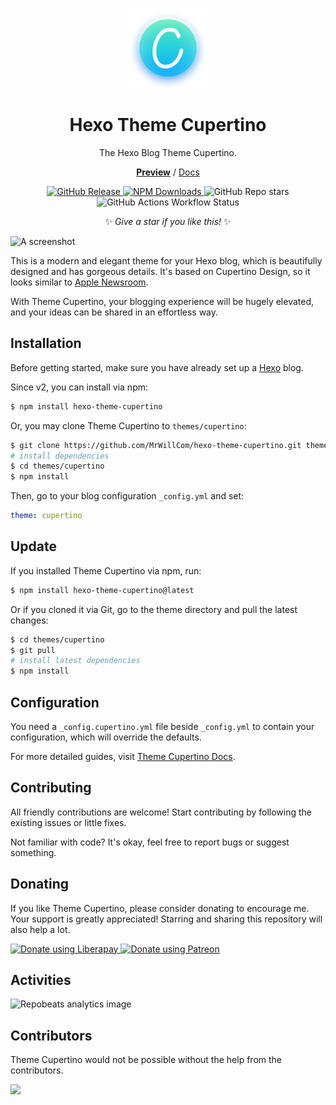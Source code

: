 <p align="center">
  <img src="./assets/logo-v2.svg" width="128">
</p>

<h1 align="center">Hexo Theme Cupertino</h1>

<p align="center">The Hexo Blog Theme Cupertino.<p>

<p align="center"><a href="https://blog.mrwillcom.com/"><strong>Preview</strong></a> / <a href="https://cupertino.mrwillcom.com/">Docs</a></p>

<p align="center">
  <a href="https://github.com/MrWillCom/hexo-theme-cupertino/releases/latest">
    <img alt="GitHub Release" src="https://img.shields.io/github/v/release/MrWillCom/hexo-theme-cupertino?style=for-the-badge&logo=github&logoColor=181717&labelColor=EEEEEE">
  </a>
  <a href="https://www.npmjs.com/package/hexo-theme-cupertino">
    <img alt="NPM Downloads" src="https://img.shields.io/npm/dm/hexo-theme-cupertino?style=for-the-badge&logo=npm&logoColor=CB3837&labelColor=EEEEEE&color=8A56FF">
  </a>
  <img alt="GitHub Repo stars" src="https://img.shields.io/github/stars/MrWillCom/hexo-theme-cupertino?style=for-the-badge&logo=github&logoColor=181717&labelColor=EEEEEE&color=F7D76E">
  <img alt="GitHub Actions Workflow Status" src="https://img.shields.io/github/actions/workflow/status/MrWillCom/hexo-theme-cupertino/continuous-releases.yml?style=for-the-badge&logo=stackblitz&logoColor=1269D3&label=Continuous%20Releases&labelColor=EEEEEE&color=1269D3">
</p>

<p align="center">✨ <em>Give a star if you like this!</em> ✨</p>

![A screenshot](https://blog.mrwillcom.com/img/000001.png)

This is a modern and elegant theme for your Hexo blog, which is beautifully designed and has gorgeous details. It's based on Cupertino Design, so it looks similar to [Apple Newsroom](https://www.apple.com/newsroom/).

With Theme Cupertino, your blogging experience will be hugely elevated, and your ideas can be shared in an effortless way.

## Installation

Before getting started, make sure you have already set up a [Hexo](https://hexo.io/) blog.

Since v2, you can install via npm:

```sh
$ npm install hexo-theme-cupertino
```

Or, you may clone Theme Cupertino to `themes/cupertino`:

```sh
$ git clone https://github.com/MrWillCom/hexo-theme-cupertino.git themes/cupertino
# install dependencies
$ cd themes/cupertino
$ npm install
```

Then, go to your blog configuration `_config.yml` and set:

```yaml
theme: cupertino
```

## Update

If you installed Theme Cupertino via npm, run:

```sh
$ npm install hexo-theme-cupertino@latest
```

Or if you cloned it via Git, go to the theme directory and pull the latest changes:

```sh
$ cd themes/cupertino
$ git pull
# install latest dependencies
$ npm install
```

## Configuration

You need a `_config.cupertino.yml` file beside `_config.yml` to contain your configuration, which will override the defaults.

For more detailed guides, visit [Theme Cupertino Docs](https://cupertino.mrwillcom.com/).

## Contributing

All friendly contributions are welcome! Start contributing by following the existing issues or little fixes.

Not familiar with code? It's okay, feel free to report bugs or suggest something.

## Donating

If you like Theme Cupertino, please consider donating to encourage me. Your support is greatly appreciated! Starring and sharing this repository will also help a lot.

<p>
  <a href="https://liberapay.com/MrWillCom/donate">
    <img alt="Donate using Liberapay" src="https://liberapay.com/assets/widgets/donate.svg">
  </a>
  <a href="https://www.patreon.com/MrWillCom">
    <img alt="Donate using Patreon" src="https://img.shields.io/badge/Patreon-F96754?style=for-the-badge&logo=patreon&logoColor=FFFFFF">
  </a>
</p>

## Activities

![Repobeats analytics image](https://repobeats.axiom.co/api/embed/36f7fe575bf26420dc25e3c99789adb523f520d4.svg)

## Contributors

Theme Cupertino would not be possible without the help from the contributors.

<a href="https://github.com/MrWillCom/hexo-theme-cupertino/graphs/contributors">
  <img src="https://contrib.rocks/image?repo=MrWillCom/hexo-theme-cupertino">
</a>
